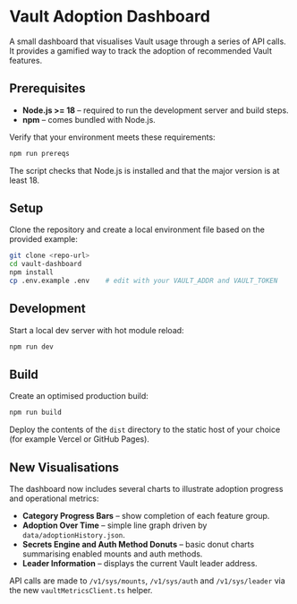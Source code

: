 # Vault Adoption Dashboard

A small dashboard that visualises Vault usage through a series of API calls. It provides a gamified way to track the adoption of recommended Vault features.

## Prerequisites

* **Node.js >= 18** – required to run the development server and build steps.
* **npm** – comes bundled with Node.js.

Verify that your environment meets these requirements:

```bash
npm run prereqs
```

The script checks that Node.js is installed and that the major version is at least 18.

## Setup

Clone the repository and create a local environment file based on the provided example:

```bash
git clone <repo-url>
cd vault-dashboard
npm install
cp .env.example .env    # edit with your VAULT_ADDR and VAULT_TOKEN
```

## Development

Start a local dev server with hot module reload:

```bash
npm run dev
```

## Build

Create an optimised production build:

```bash
npm run build
```

Deploy the contents of the `dist` directory to the static host of your choice (for example Vercel or GitHub Pages).

## New Visualisations

The dashboard now includes several charts to illustrate adoption progress and operational metrics:

- **Category Progress Bars** – show completion of each feature group.
- **Adoption Over Time** – simple line graph driven by `data/adoptionHistory.json`.
- **Secrets Engine and Auth Method Donuts** – basic donut charts summarising enabled mounts and auth methods.
- **Leader Information** – displays the current Vault leader address.

API calls are made to `/v1/sys/mounts`, `/v1/sys/auth` and `/v1/sys/leader` via the new `vaultMetricsClient.ts` helper.
